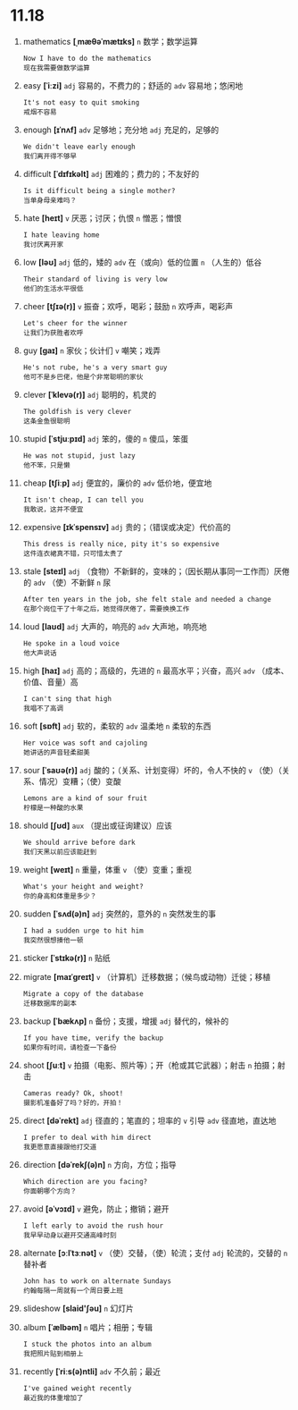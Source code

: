 # 11.18

1. mathematics **[ˌmæθəˈmætɪks]** `n` 数学；数学运算

   ```
   Now I have to do the mathematics
   现在我需要做数学运算
   ```

2. easy **[ˈiːzi]** `adj` 容易的，不费力的；舒适的 `adv` 容易地；悠闲地

   ```
   It's not easy to quit smoking
   戒烟不容易
   ```

3. enough **[ɪˈnʌf]** `adv` 足够地；充分地 `adj` 充足的，足够的

   ```
   We didn't leave early enough
   我们离开得不够早
   ```

4. difficult **[ˈdɪfɪkəlt]** `adj` 困难的；费力的；不友好的

   ```
   Is it difficult being a single mother?
   当单身母亲难吗？
   ```

5. hate **[heɪt]** `v` 厌恶；讨厌；仇恨 `n` 憎恶；憎恨

   ```
   I hate leaving home
   我讨厌离开家
   ```

6. low **[ləʊ]** `adj` 低的，矮的 `adv` 在（或向）低的位置 `n` （人生的）低谷

   ```
   Their standard of living is very low
   他们的生活水平很低
   ```

7. cheer **[tʃɪə(r)]** `v` 振奋；欢呼，喝彩；鼓励 `n` 欢呼声，喝彩声

   ```
   Let's cheer for the winner
   让我们为获胜者欢呼
   ```

8. guy **[ɡaɪ]** `n` 家伙；伙计们 `v` 嘲笑；戏弄

   ```
   He's not rube, he's a very smart guy
   他可不是乡巴佬，他是个非常聪明的家伙
   ```

9. clever **[ˈklevə(r)]** `adj` 聪明的，机灵的

   ```
   The goldfish is very clever
   这条金鱼很聪明
   ```

10. stupid **[ˈstjuːpɪd]** `adj` 笨的，傻的 `n` 傻瓜，笨蛋

    ```
    He was not stupid, just lazy
    他不笨，只是懒
    ```

11. cheap **[tʃiːp]** `adj` 便宜的，廉价的 `adv` 低价地，便宜地

    ```
    It isn't cheap, I can tell you
    我敢说，这并不便宜
    ```

12. expensive **[ɪkˈspensɪv]** `adj` 贵的；（错误或决定）代价高的

    ```
    This dress is really nice, pity it's so expensive
    这件连衣裙真不错，只可惜太贵了
    ```

13. stale **[steɪl]** `adj` （食物）不新鲜的，变味的；（因长期从事同一工作而）厌倦的 `adv` （使）不新鲜 `n` 尿

    ```
    After ten years in the job, she felt stale and needed a change
    在那个岗位干了十年之后，她觉得厌倦了，需要换换工作
    ```

14. loud **[laʊd]** `adj` 大声的，响亮的 `adv` 大声地，响亮地

    ```
    He spoke in a loud voice
    他大声说话
    ```

15. high **[haɪ]** `adj` 高的；高级的，先进的 `n` 最高水平；兴奋，高兴 `adv` （成本、价值、音量）高

    ```
    I can't sing that high
    我唱不了高调
    ```

16. soft **[sɒft]** `adj` 软的，柔软的 `adv` 温柔地 `n` 柔软的东西

    ```
    Her voice was soft and cajoling
    她讲话的声音轻柔甜美
    ```

17. sour **[ˈsaʊə(r)]** `adj` 酸的；（关系、计划变得）坏的，令人不快的 `v` （使）（关系、情况）变糟；（使）变酸

    ```
    Lemons are a kind of sour fruit
    柠檬是一种酸的水果
    ```

18. should **[ʃʊd]** `aux` （提出或征询建议）应该

    ```
    We should arrive before dark
    我们天黑以前应该能赶到
    ```

19. weight **[weɪt]** `n` 重量，体重 `v` （使）变重；重视

    ```
    What's your height and weight?
    你的身高和体重是多少？
    ```

20. sudden **[ˈsʌd(ə)n]** `adj` 突然的，意外的 `n` 突然发生的事

    ```
    I had a sudden urge to hit him
    我突然很想揍他一顿
    ```

21. sticker **[ˈstɪkə(r)]** `n` 贴纸

22. migrate **[maɪˈɡreɪt]** `v` （计算机）迁移数据；（候鸟或动物）迁徙；移植

    ```
    Migrate a copy of the database
    迁移数据库的副本
    ```

23. backup **[ˈbækʌp]** `n` 备份；支援，增援 `adj` 替代的，候补的

    ```
    If you have time, verify the backup
    如果你有时间，请检查一下备份
    ```

24. shoot **[ʃuːt]** `v` 拍摄（电影、照片等）；开（枪或其它武器）；射击 `n` 拍摄；射击

    ```
    Cameras ready? Ok, shoot!
    摄影机准备好了吗？好的，开拍！
    ```

25. direct **[dəˈrekt]** `adj` 径直的；笔直的；坦率的 `v` 引导 `adv` 径直地，直达地

    ```
    I prefer to deal with him direct
    我更愿意直接跟他打交道
    ```

26. direction **[dəˈrekʃ(ə)n]** `n` 方向，方位；指导

    ```
    Which direction are you facing?
    你面朝哪个方向？
    ```

27. avoid **[əˈvɔɪd]** `v` 避免，防止；撤销；避开

    ```
    I left early to avoid the rush hour
    我早早动身以避开交通高峰时刻
    ```

28. alternate **[ɔːlˈtɜːnət]** `v` （使）交替，（使）轮流；支付 `adj` 轮流的，交替的 `n` 替补者

    ```
    John has to work on alternate Sundays
    约翰每隔一周就有一个周日要上班
    ```

29. slideshow **[slaid'ʃəu]** `n` 幻灯片

30. album **[ˈælbəm]** `n` 唱片；相册；专辑

    ```
    I stuck the photos into an album
    我把照片贴到相册上
    ```

31. recently **[ˈriːs(ə)ntli]** `adv` 不久前；最近

    ```
    I've gained weight recently
    最近我的体重增加了
    ```
